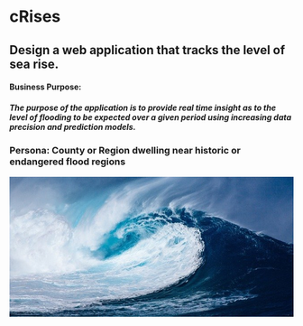 # cRises

## Design a web application that tracks the level of sea rise. 

#### Business Purpose: 
##### The purpose of the application is to provide real time insight as to the level of flooding to be expected over a given period using increasing data precision and prediction models.

### Persona: County or Region dwelling near historic or endangered flood regions  

![screenshot](images/pixabay_wave.jpg)

